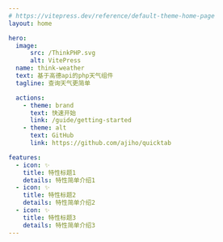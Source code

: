 ```yaml
---
# https://vitepress.dev/reference/default-theme-home-page
layout: home

hero:
  image:
      src: /ThinkPHP.svg
      alt: VitePress
  name: think-weather
  text: 基于高德api的php天气组件
  tagline: 查询天气更简单

  actions:
    - theme: brand
      text: 快速开始
      link: /guide/getting-started
    - theme: alt
      text: GitHub
      link: https://github.com/ajiho/quicktab

features:
  - icon: ✨
    title: 特性标题1
    details: 特性简单介绍1
  - icon: ✨
    title: 特性标题2
    details: 特性简单介绍2
  - icon: ✨
    title: 特性标题3
    details: 特性简单介绍3
---
```


